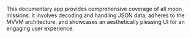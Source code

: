 This documentary app provides comprehensive coverage of all moon missions. It involves decoding and handling JSON data, adheres to the MVVM architecture, and showcases an aesthetically pleasing UI for an engaging user experience.

